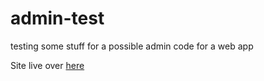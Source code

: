 # admin-test
testing some stuff for a possible admin code for a web app

Site live over [here](https://sydnee-you.github.io/admin-test/)
